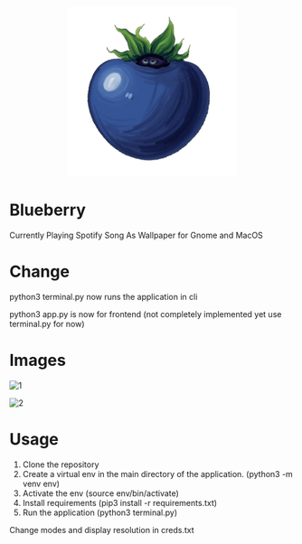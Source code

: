 <p align="center">
<img src="blueberry.png" alt="drawing" width="300"/>
</p>

# Blueberry


Currently Playing Spotify Song As Wallpaper for Gnome and MacOS
 
 
# Change
python3 terminal.py 
now runs the application in cli

python3 app.py
is now for frontend (not completely implemented yet use terminal.py for now)

# Images 

![1](https://user-images.githubusercontent.com/30321729/145736816-33fa7ca4-7e9c-4299-9ea2-dbfe0acc78ab.png)


![2](https://github.com/user-attachments/assets/f4383f0f-e6a3-48fa-bc66-bce2d57b4d6c)



# Usage

1. Clone the repository
2. Create a virtual env in the main directory of the application. (python3 -m venv env)
3. Activate the env (source env/bin/activate)
4. Install requirements (pip3 install -r requirements.txt)
5. Run the application (python3 terminal.py)

Change modes and display resolution in creds.txt


